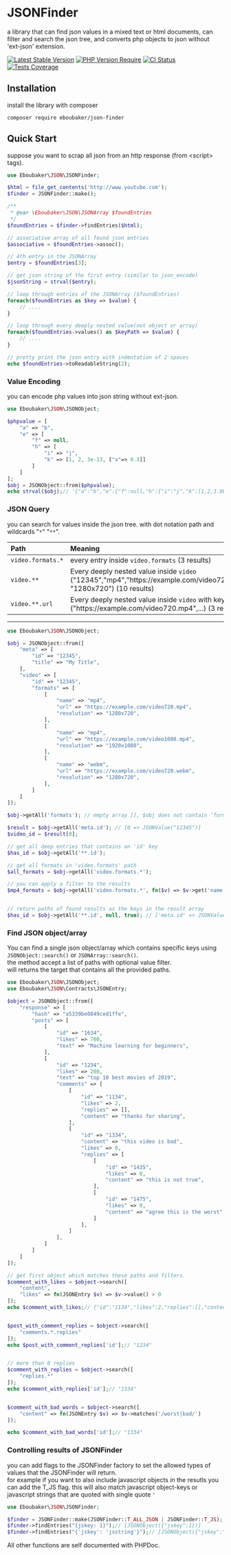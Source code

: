 # JSONFinder
a library that can find json values in a mixed text or html documents, can filter and search the json tree, and converts php objects to json without 'ext-json' extension.

[![Latest Stable Version](https://img.shields.io/packagist/v/eboubaker/json-finder.svg?style=flat-square)](https://packagist.org/packages/eboubaker/json-finder)
[![PHP Version Require](http://poser.pugx.org/eboubaker/json-finder/require/php)](https://packagist.org/packages/eboubaker/json-finder)
[![CI Status](https://github.com/eboubaker/JSONFinder/actions/workflows/CI.yml/badge.svg)](https://github.com/Eboubaker/JSONFinder/actions)
[![Tests Coverage](https://github.com/Eboubaker/JSONFinder/blob/main/coverage_badge.svg)](https://github.com/Eboubaker/JSONFinder/actions)

## Installation

install the library with composer
```
composer require eboubaker/json-finder
```

## Quick Start
suppose you want to scrap all json from an http response (from &lt;script&gt; tags).
```php
use Eboubaker\JSON\JSONFinder;

$html = file_get_contents('http://www.youtube.com');
$finder = JSONFinder::make();

/**
 * @var \Eboubaker\JSON\JSONArray $foundEntries
 */
$foundEntries = $finder->findEntries($html);

// associative array of all found json entries
$associative = $foundEntries->assoc();

// 4th entry in the JSONArray
$entry = $foundEntries[3];

// get json string of the first entry (similar to json_encode)
$jsonString = strval($entry);

// loop through entries of the JSONArray ($foundEntries)
foreach($foundEntries as $key => $value) {
    // ....
}

// loop through every deeply nested value(not object or array)
foreach($foundEntries->values() as $keyPath => $value) {
    // ....
}

// pretty print the json entry with indentation of 2 spaces
echo $foundEntries->toReadableString(2);
```

### Value Encoding

you can encode php values into json string without ext-json.

```php
use Eboubaker\JSON\JSONObject;

$phpvalue = [
    "a" => "b",
    "e" => [
        "f" => null,
        "h" => [
            "i" => "j",
            "k" => [1, 2, 3e-13, ["x"=> 0.3]]
        ]
    ]
];
$obj = JSONObject::from($phpvalue);
echo strval($obj);// '{"a":"b","e":{"f":null,"h":{"i":"j","k":[1,2,3.0E-13,{"x":0.3}]}}}'
```

### JSON Query

you can search for values inside the json tree. with dot notation path and wildcards "`*`" "`**`".

| Path              | Meaning     |
| :---              | :----       |
| `video.formats.*` | every entry inside `video.formats` (3 results)       |
| `video.**`        | Every deeply nested value inside `video` ("12345","mp4","https://<span></span>example.com/video720.mp4",..., "1280x720") (10 results)       |
| `video.**.url`        | Every deeply nested value inside `video` with key `url` ("https://<span></span>example.com/video720.mp4",...) (3 results)       |

------------------------------------------

```php
use Eboubaker\JSON\JSONObject;

$obj = JSONObject::from([
    "meta" => [
        "id" => "12345",
        "title" => "My Title",
    ],
    "video" => [
        "id" => "12345",
        "formats" => [
            [
                "name" => "mp4",
                "url" => "https://example.com/video720.mp4",
                "resolution" => "1280x720",
            ],
            [
                "name" => "mp4",
                "url" => "https://example.com/video1080.mp4",
                "resolution" => "1920x1080",
            ],
            [
                "name" => "webm",
                "url" => "https://example.com/video720.webm",
                "resolution" => "1280x720",
            ],
        ]
    ]
]);

$obj->getAll('formats'); // empty array [], $obj does not contain 'formats' path

$result = $obj->getAll('meta.id'); // [0 => JSONValue("12345")]
$video_id = $result[0];

// get all deep entries that contains an 'id' key
$has_id = $obj->getAll('**.id');

// get all formats in 'video.formats' path
$all_formats = $obj->getAll('video.formats.*');

// you can apply a filter to the results
$mp4_formats = $obj->getAll('video.formats.*', fn($v) => $v->get('name')->equals('mp4')); // ['video.formats.0' => JSONObject({"name":"mp4","url":"https://example.com/video720.mp4","resolution":"1280x720"})]


// return paths of found results as the keys in the result array
$has_id = $obj->getAll('**.id', null, true); // ['meta.id' => JSONValue("12345"), 'video.id' => JSONValue("12345")]
```

### Find JSON object/array

You can find a single json object/array which contains specific keys using `JSONObject::search()`
or `JSONArray::search()`.  
the method accept a list of paths with optional value filter.  
will returns the target that contains all the provided paths.

```php
use Eboubaker\JSON\JSONObject;
use Eboubaker\JSON\Contracts\JSONEntry;

$object = JSONObject::from([
    "response" => [
        "hash" => "a5339be0849ced1ffe",
        "posts" => [
            [
                "id" => "1634",
                "likes" => 700,
                "text" => "Machine learning for beginners",
            ],
            [
                "id" => "1234",
                "likes" => 200,
                "text" => "top 10 best movies of 2019",
                "comments" => [
                    [
                        "id" => "1134",
                        "likes" => 2,
                        "replies" => [],
                        "content" => "thanks for sharing",
                    ],
                    [
                        "id" => "1334",
                        "content" => "this video is bad",
                        "likes" => 0,
                        "replies" => [
                            [
                                "id" => "1435",
                                "likes" => 0,
                                "content" => "this is not true",
                            ],
                            [
                                "id" => "1475",
                                "likes" => 0,
                                "content" => "agree this is the worst",
                            ]
                        ],
                    ]
                ],
            ]
        ]
    ]
]);

// get first object which matches these paths and filters.
$comment_with_likes = $object->search([
    "content",
    "likes" => fn(JSONEntry $v) => $v->value() > 0
]);
echo $comment_with_likes;// {"id":"1134","likes":2,"replies":[],"content":"thanks for sharing"}


$post_with_comment_replies = $object->search([
    "comments.*.replies"
]);
echo $post_with_comment_replies['id'];// "1234"


// more than 0 replies
$comment_with_replies = $object->search([
    "replies.*"
]);
echo $comment_with_replies['id'];// "1334"


$comment_with_bad_words = $object->search([
    "content" => fn(JSONEntry $v) => $v->matches('/worst|bad/')
]);

echo $comment_with_bad_words['id'];// "1334"
```

### Controlling results of JSONFinder

you can add flags to the JSONFinder factory to set the allowed types of values that the JSONFinder will return.  
for example if you want to also include javascript objects in the resutls you can add the T_JS flag. this will also
match javascript object-keys or javascript strings that are quoted with single quote `'`

```php
use Eboubaker\JSON\JSONFinder;

$finder = JSONFinder::make(JSONFinder::T_ALL_JSON | JSONFinder::T_JS);
$finder->findEntries("{jskey: 1}");// [JSONObject({"jskey":1})]
$finder->findEntries("{'jskey': 'jsstring'}");// [JSONObject({"jskey":"jsstring"})]
```

All other functions are self documented with PHPDoc.
